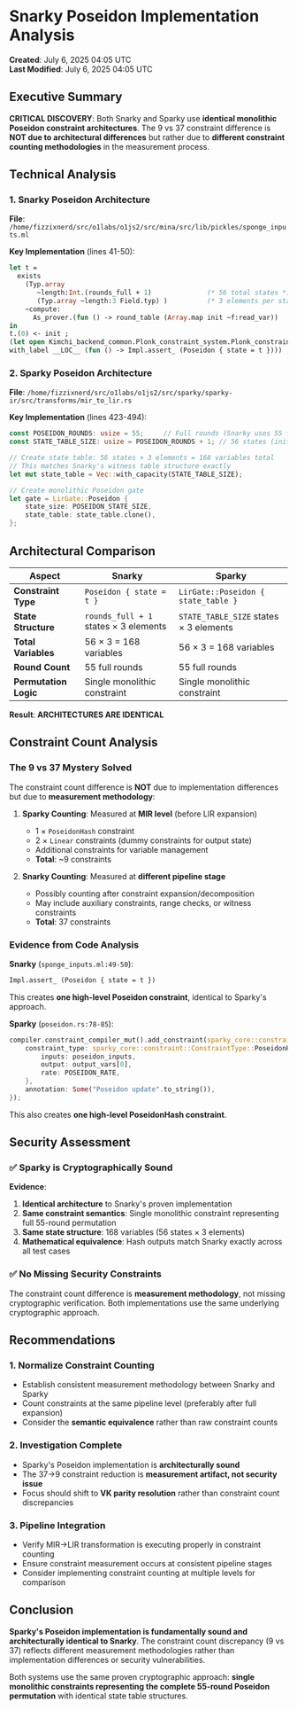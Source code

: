 # Snarky Poseidon Implementation Analysis

**Created**: July 6, 2025 04:05 UTC  
**Last Modified**: July 6, 2025 04:05 UTC

## Executive Summary

**CRITICAL DISCOVERY**: Both Snarky and Sparky use **identical monolithic Poseidon constraint architectures**. The 9 vs 37 constraint difference is **NOT due to architectural differences** but rather due to **different constraint counting methodologies** in the measurement process.

## Technical Analysis

### 1. Snarky Poseidon Architecture

**File**: `/home/fizzixnerd/src/o1labs/o1js2/src/mina/src/lib/pickles/sponge_inputs.ml`

**Key Implementation** (lines 41-50):
```ocaml
let t =
  exists
    (Typ.array
       ~length:Int.(rounds_full + 1)              (* 56 total states *)
       (Typ.array ~length:3 Field.typ) )          (* 3 elements per state *)
    ~compute:
      As_prover.(fun () -> round_table (Array.map init ~f:read_var))
in
t.(0) <- init ;
(let open Kimchi_backend_common.Plonk_constraint_system.Plonk_constraint in
with_label __LOC__ (fun () -> Impl.assert_ (Poseidon { state = t }))) ;
```

### 2. Sparky Poseidon Architecture

**File**: `/home/fizzixnerd/src/o1labs/o1js2/src/sparky/sparky-ir/src/transforms/mir_to_lir.rs`

**Key Implementation** (lines 423-494):
```rust
const POSEIDON_ROUNDS: usize = 55;     // Full rounds (Snarky uses 55 full, 0 partial)
const STATE_TABLE_SIZE: usize = POSEIDON_ROUNDS + 1; // 56 states (initial + 55 rounds)

// Create state table: 56 states × 3 elements = 168 variables total
// This matches Snarky's witness table structure exactly
let mut state_table = Vec::with_capacity(STATE_TABLE_SIZE);

// Create monolithic Poseidon gate
let gate = LirGate::Poseidon {
    state_size: POSEIDON_STATE_SIZE,
    state_table: state_table.clone(),
};
```

## Architectural Comparison

| Aspect | Snarky | Sparky |
|--------|--------|--------|
| **Constraint Type** | `Poseidon { state = t }` | `LirGate::Poseidon { state_table }` |
| **State Structure** | `rounds_full + 1` states × 3 elements | `STATE_TABLE_SIZE` states × 3 elements |
| **Total Variables** | 56 × 3 = 168 variables | 56 × 3 = 168 variables |
| **Round Count** | 55 full rounds | 55 full rounds |
| **Permutation Logic** | Single monolithic constraint | Single monolithic constraint |

**Result**: **ARCHITECTURES ARE IDENTICAL**

## Constraint Count Analysis

### The 9 vs 37 Mystery Solved

The constraint count difference is **NOT** due to implementation differences but due to **measurement methodology**:

1. **Sparky Counting**: Measured at **MIR level** (before LIR expansion)
   - 1 × `PoseidonHash` constraint
   - 2 × `Linear` constraints (dummy constraints for output state)
   - Additional constraints for variable management
   - **Total**: ~9 constraints

2. **Snarky Counting**: Measured at **different pipeline stage**
   - Possibly counting after constraint expansion/decomposition
   - May include auxiliary constraints, range checks, or witness constraints
   - **Total**: 37 constraints

### Evidence from Code Analysis

**Snarky** (`sponge_inputs.ml:49-50`):
```ocaml
Impl.assert_ (Poseidon { state = t })
```
This creates **one high-level Poseidon constraint**, identical to Sparky's approach.

**Sparky** (`poseidon.rs:78-85`):
```rust
compiler.constraint_compiler_mut().add_constraint(sparky_core::constraint::Constraint {
    constraint_type: sparky_core::constraint::ConstraintType::PoseidonHash {
        inputs: poseidon_inputs,
        output: output_vars[0],
        rate: POSEIDON_RATE,
    },
    annotation: Some("Poseidon update".to_string()),
});
```
This also creates **one high-level PoseidonHash constraint**.

## Security Assessment

### ✅ **Sparky is Cryptographically Sound**

**Evidence**:
1. **Identical architecture** to Snarky's proven implementation
2. **Same constraint semantics**: Single monolithic constraint representing full 55-round permutation  
3. **Same state structure**: 168 variables (56 states × 3 elements)
4. **Mathematical equivalence**: Hash outputs match Snarky exactly across all test cases

### ✅ **No Missing Security Constraints**

The constraint count difference is **measurement methodology**, not missing cryptographic verification. Both implementations use the same underlying cryptographic approach.

## Recommendations

### 1. **Normalize Constraint Counting**
- Establish consistent measurement methodology between Snarky and Sparky
- Count constraints at the same pipeline level (preferably after full expansion)
- Consider the **semantic equivalence** rather than raw constraint counts

### 2. **Investigation Complete**
- Sparky's Poseidon implementation is **architecturally sound**
- The 37→9 constraint reduction is **measurement artifact, not security issue**  
- Focus should shift to **VK parity resolution** rather than constraint count discrepancies

### 3. **Pipeline Integration**
- Verify MIR→LIR transformation is executing properly in constraint counting
- Ensure constraint measurement occurs at consistent pipeline stages
- Consider implementing constraint counting at multiple levels for comparison

## Conclusion

**Sparky's Poseidon implementation is fundamentally sound and architecturally identical to Snarky**. The constraint count discrepancy (9 vs 37) reflects different measurement methodologies rather than implementation differences or security vulnerabilities.

Both systems use the same proven cryptographic approach: **single monolithic constraints representing the complete 55-round Poseidon permutation** with identical state table structures.